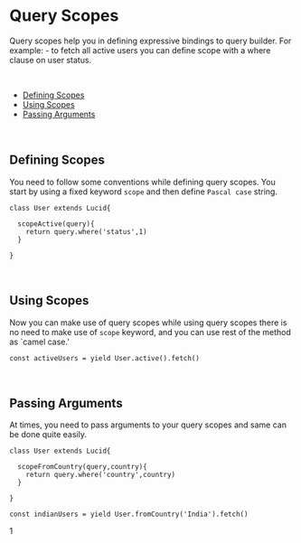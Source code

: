 # Query Scopes

Query scopes help you in defining expressive bindings to query builder. For example: - to fetch all active users you can define scope with a where clause on user status.

<p>&nbsp;</p>

- [Defining Scopes](#defining-scopes)
- [Using Scopes](#using-scopes)
- [Passing Arguments](#passing-arguments)

<p>&nbsp;</p>

## Defining Scopes
You need to follow some conventions while defining query scopes. You start by using a fixed keyword `scope` and then define `Pascal case` string.

```javascript,line-numbers
class User extends Lucid{

  scopeActive(query){
    return query.where('status',1)
  }

}
```

<p>&nbsp;</p>

## Using Scopes
Now you can make use of query scopes while using query scopes there is no need to make use of `scope` keyword, and you can use rest of the method as `camel case.'

```javascript,line-numbers
const activeUsers = yield User.active().fetch()
```

<p>&nbsp;</p>

## Passing Arguments
At times, you need to pass arguments to your query scopes and same can be done quite easily.

```javascript,line-numbers
class User extends Lucid{

  scopeFromCountry(query,country){
    return query.where('country',country)
  }

}
```

```javascript,line-numbers
const indianUsers = yield User.fromCountry('India').fetch()
```
1
